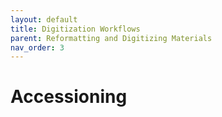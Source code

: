 ```yaml
---
layout: default
title: Digitization Workflows
parent: Reformatting and Digitizing Materials
nav_order: 3
---
```


# Accessioning